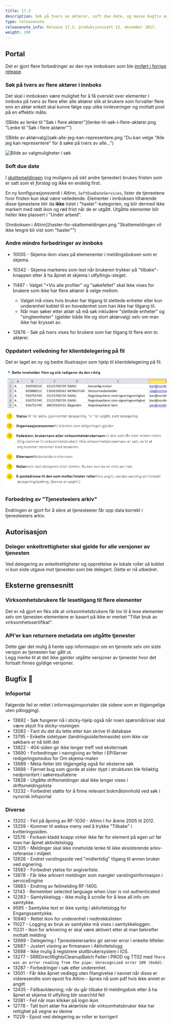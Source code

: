 ```yaml
---
title: 17.3
description: Søk på tvers av aktører, soft due date, og masse bugfix og mindre forbedringer...
type: releasenote
releasenote_info: Release 17.3, produksjonssatt 13. desember 2017.
weight: 100
---
```


## Portal

Det er gjort flere forbedringer av den nye innboksen som ble [innført i forrige release](../17-2#ny-innboks).

### Søk på tvers av flere aktører i innboks
Det skal i innboksen være mulighet for å få oversikt over elementer i innboks på tvers av flere eller alle aktører slik at brukere som forvalter flere
enn en aktør enkelt skal kunne følge opp ulike innleveringer og mottatt post på en effektiv måte. 

![Bilde av lenke til "Søk i flere aktører"](lenke-til-søk-i-flere-aktører.png "Lenke til "Søk i flere aktører"")

![Bilde av aktørvalg](søk-alle-jeg-kan-representere.png "Du kan velge "Alle jeg kan representere" for å søke på tvers av alle...")

![Bilde av valgmuligheter i søk](søk-valgte-profiler.png "...eller du kan velge spesifikt hva som skal inkluderes i søket.")


### Soft due date
I [skattemeldingen](https://altinn.no/skjemaoversikt/skatteetaten/skattemelding-for-formues---og-inntektsskatt---lonnstakere-og-pensjonister-mv/)
(og muligens på sikt andre tjenester) brukes fristen som er satt som et *forslag* og ikke en endelig first.

En ny konfigurasjonsverdi i Altinn, `SoftDueDateServices`, lister de tjenestene hvor fristen kun skal være veiledende.
Elementer i innboksen tilhørende disse tjenestene blir da **ikke** listet i "haster"-kategorien, og blir dermed ikke markert med
rødt ikon og rød frist når de er utgått. Utgåtte elementer blir heller ikke plassert i "Under arbeid".

![Innboksen i Altinn](haster-for-skattemeldingen.png "Skattemeldingen vil ikke lengre bli vist som "haster"")

### Andre mindre forbedringer av innboks

- 10055 - Skjema-ikon vises på elemenenter i meldingsboksen som er skjema.

- 10342 - Skjema markeres som lest når brukeren trykker på "tilbake"-knappen etter å ha åpnet et skjema i utfyllings-steget.

- 11497 - Valget "+Vis alle profiler" og "søkefeltet" skal ikke vises for brukere som ikke har flere aktører å velge mellom. 
  - Valget må vises hvis bruker har tilgang til slettede enheter eller kun underenhet koblet til en hovedenhet som han ikke har tilgang til.
  - Når man søker etter aktør så må søk inkludere "slettede enheter" og "singleenheter" (gjelder både lite og stort aktørvalg) selv om man ikke har krysset av.

- 12876 - Søk på tvers vises for brukere som har tilgang til flere enn to aktører.

### Oppdatert veiledning for klientdelegering på fil
Det er laget en ny og bedre illustrasjon som hjelp til klientdelegering på fil.

![Regneark eksempel](klientdelegering-hjelp.png "Veiledning for klientdelegering på fil")

### Forbedring av "Tjenesteeiers arkiv"
Endringen er gjort for å sikre at tjenesteeier får opp data korrekt i tjenesteeiers arkiv.


## Autorisasjon

### Deleger enkeltrettigheter skal gjelde for alle versjoner av tjenesten
Ved delegering av enkeltrettigheter og opprettelse av lokale roller
så koblet vi kun siste utgave mot tjenesten som ble delegert. Dette er nå utbedret.


## Eksterne grensesnitt

###  Virksomhetsbrukere får lesetilgang til flere elementer
Det er nå gjort en fiks slik at virksomhetsbrukere får lov til å lese elementer selv om tjenesten elementene
er basert på ikke er merket "Tillat bruk av virksomhetssertifikat".


### API'er kan returnere metadata om utgåtte tjenester
Dette gjør det mulig å hente opp informasjon om en tjeneste selv om siste versjon av tjenesten har gått ut.  
Legg merke til at det ikke gjelder utgåtte versjoner av tjenester hvor det fortsatt finnes gyldige versjoner.



## Bugfix :bug:

### Infoportal

Følgende feil er rettet i informasjonsportalen (de sidene som er tilgjengelige uten pålogging).

- 13692 - Søk fungerer nå i sticky-hjelp også når noen spørsmål/svar skal være skjult fra sticky-visningen
- 13082 - Fant du det du lette etter kan skrive til database
- 13795 - Enkelte sidetyper (landringsside/temaside) som ikke var søkbare er nå blitt det
- 13822 - 404-siden gir ikke lenger treff ved eksternsøk
- 13690 - Forbedringer i navngiving av felter i EPiServer redigeringsmodus for Om skjema-malen
- 13689 - Meta-felter blir tilgjengelig også for eksterne søk
- 13688 - Fjernet bug som gjorde at sider dypt i strukturen ble feilaktig nedprioritert i søkeresultatene
- 13828 - Utgåtte driftsmeldinger skal ikke lenger vises i driftsmeldingslista
- 13232 - Forbedret støtte for å finne relevant bokmålsinnhold ved søk i nynorsk infoportal

### Diverse

- 13202 - Feil på åpning av RF-1030 - Altinn I for årene 2005 til 2012.
- 13259 - Kommer til websa-meny ved å trykke "Tilbake" i kvitteringssiden.
- 12576 - Forkast-kladd knapp virker ikke før for element på egen url før man har åpnet aktivitetslogg.
- 12305 - Meldinger skal ikke inneholde lenke til ikke eksisterende arkiv-referanse i miljøet 
- 12626 - Endret varslingsside ved "midlertidig" tilgang til annen bruker ved signering.
- 13583 - Forbedret ytelse for avgiverliste.
- 13678 - Får ikke arkivert meldinger som mangler varslingsinformasjon i serviceEngine
- 13683 - Endring av feilmelding RF-1400.
- 12143 - Remember selected language when User is not authenticated 
- 12283 - Samtykkelogg - ikke mulig å scrolle for å lese all info om samtykke.
- 9595  - Samtykke text er ikke synlig i aktivitetslogg for Engangssamtykke.
- 10940 - Rettet ikon for underenhet i nedtrekkslisten 
- 11027 - Logging av bruk av samtykke må vises i samtykkeloggen.
- 11231 - Ikon for arkivering er skal være aktivert etter at man bekrefter mottatt melding
- 12669 - Delegering i Tjenesteeiersarkiv gir server error i enkelte tilfeller.
- 12687 - Justert visning av firmanavn i Aktivitetslogg
- 12688 - Ikke mulig å registrere sluttbrukersystem i IOS.
- 13277 - SRRDirectRightsCleanupBatch Feiler i PROD og TT02 med `There was an error reading from the pipe: Unrecognized error 109 (0x6d)`.
- 13287 - Forbedringer i søk etter underenhet.
- 13501 - Får ikke åpnet vedlegg uten filangivelse i navnet når disse er videresendte som epost fra Altinn - åpnes nå som pdf hvis ikke annet er angitt
- 12435 - Fallbackløsning; når du går tilbake til meldingsbok etter å ha åpnet et skjema til utfylling blir searchId feil
- 12081 - Feil når man klikker på login ikon
- 12778 - Tatt bort aktør fra aktørliste når virksomhetsbruker ikke har rettighet på vegne av denne
- 11229 - Epost ved delegering av roller er korrigert
